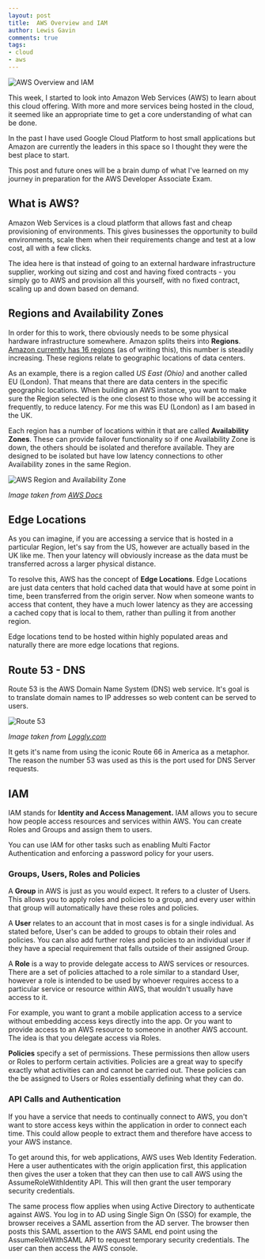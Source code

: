 ```yaml
--- 
layout: post 
title:  AWS Overview and IAM
author: Lewis Gavin 
comments: true 
tags: 
- cloud
- aws
---
```


![AWS Overview and IAM](../images/aws_overview.jp2)

This week, I started to look into Amazon Web Services (AWS) to learn about this cloud offering. With more and more services being hosted in the cloud, it seemed like an appropriate time to get a core understanding of what can be done. 

In the past I have used Google Cloud Platform to host small applications but Amazon are currently the leaders in this space so I thought they were the best place to start.

This post and future ones will be a brain dump of what I've learned on my journey in preparation for the AWS Developer Associate Exam.

## What is AWS?

Amazon Web Services is a cloud platform that allows fast and cheap provisioning of environments. This gives businesses the opportunity to build environments, scale them when their requirements change and test at a low cost, all with a few clicks.

The idea here is that instead of going to an external hardware infrastructure supplier, working out sizing and cost and having fixed contracts - you simply go to AWS and provision all this yourself, with no fixed contract, scaling up and down based on demand.

## Regions and Availability Zones

In order for this to work, there obviously needs to be some physical hardware infrastructure somewhere. Amazon splits theirs into **Regions**. [Amazon currently has 16 regions](http://docs.aws.amazon.com/AmazonRDS/latest/UserGuide/Concepts.RegionsAndAvailabilityZones.html) (as of writing this), this number is steadily increasing. These regions relate to geographic locations of data centers. 

As an example, there is a region called *US East (Ohio)* and another called EU (London). That means that there are data centers in the specific geographic locations. When building an AWS instance, you want to make sure the Region selected is the one closest to those who will be accessing it frequently, to reduce latency. For me this was EU (London) as I am based in the UK.

Each region has a number of locations within it that are called **Availability Zones**. These can provide failover functionality so if one Availability Zone is down, the others should be isolated and therefore available. They are designed to be isolated but have low latency connections to other Availability zones in the same Region.

![AWS Region and Availability Zone](http://docs.aws.amazon.com/AmazonRDS/latest/UserGuide/images/Con-AZ.jp2)

*Image taken from [AWS Docs](http://docs.aws.amazon.com/AmazonRDS/latest/UserGuide/images/Con-AZ.jp2)*

## Edge Locations

As you can imagine, if you are accessing a service that is hosted in a particular Region, let's say from the US, however are actually based in the UK like me. Then your latency will obviously increase as the data must be transferred across a larger physical distance. 

To resolve this, AWS has the concept of **Edge Locations**. Edge Locations are just data centers that hold cached data that would have at some point in time, been transferred from the origin server. Now when someone wants to access that content, they have a much lower latency as they are accessing a cached copy that is local to them, rather than pulling it from another region.

Edge locations tend to be hosted within highly populated areas and naturally there are more edge locations that regions.

## Route 53 - DNS

Route 53 is the AWS Domain Name System (DNS) web service. It's goal is to translate domain names to IP addresses so web content can be served to users.

![Route 53](https://www.loggly.com/wp-content/uploads/2014/09/route53howitworks.jp2)

*Image taken from [Loggly.com](https://www.loggly.com/wp-content/uploads/2014/09/route53howitworks.jp2)*

It gets it's name from using the iconic Route 66 in America as a metaphor. The reason the number 53 was used as this is the port used for DNS Server requests.

## IAM

IAM stands for **Identity and Access Management.** IAM allows you to secure how people access resources and services within AWS. You can create Roles and Groups and assign them to users.

You can use IAM for other tasks such as enabling Multi Factor Authentication and enforcing a password policy for your users.

### Groups, Users, Roles and Policies

A **Group** in AWS is just as you would expect. It refers to a cluster of Users. This allows you to apply roles and policies to a group, and every user within that group will automatically have these roles and policies.

A **User** relates to an account that in most cases is for a single individual. As stated before, User's can be added to groups to obtain their roles and policies. You can also add further roles and policies to an individual user if they have a special requirement that falls outside of their assigned Group.

A **Role** is a way to provide delegate access to AWS services or resources. There are a set of policies attached to a role similar to a standard User, however a role is intended to be used by whoever requires access to a particular service or resource within AWS, that wouldn't usually have access to it.

For example, you want to grant a mobile application access to a service without embedding access keys directly into the app. Or you want to provide access to an AWS resource to someone in another AWS account. The idea is that you delegate access via Roles.

**Policies** specify a set of permissions. These permissions then allow users or Roles to perform certain activities. Policies are a great way to specify exactly what activities can and cannot be carried out. These policies can the be assigned to Users or Roles essentially defining what they can do.


### API Calls and Authentication

If you have a service that needs to continually connect to AWS, you don't want to store access keys within the application in order to connect each time. This could allow people to extract them and therefore have access to your AWS instance.

To get around this, for web applications, AWS uses Web Identity Federation. Here a user authenticates with the origin application first, this application then gives the user a token that they can then use to call AWS using the AssumeRoleWithIdentity API. This will then grant the user temporary security credentials.

The same process flow applies when using Active Directory to authenticate against AWS. You log in to AD using Single Sign On (SSO) for example, the browser receives a SAML assertion from the AD server. The browser then posts this SAML assertion to the AWS SAML end point using the AssumeRoleWithSAML API to request temporary security credentials. The user can then access the AWS console.
